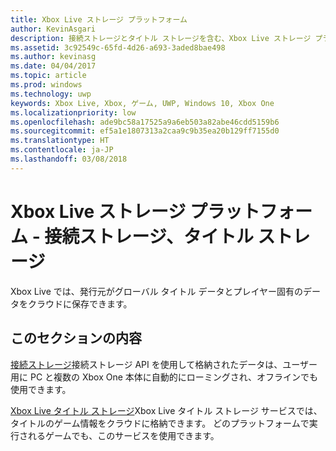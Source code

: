 ```yaml
---
title: Xbox Live ストレージ プラットフォーム
author: KevinAsgari
description: 接続ストレージとタイトル ストレージを含む、Xbox Live ストレージ プラットフォームについて説明します。
ms.assetid: 3c92549c-65fd-4d26-a693-3aded8bae498
ms.author: kevinasg
ms.date: 04/04/2017
ms.topic: article
ms.prod: windows
ms.technology: uwp
keywords: Xbox Live, Xbox, ゲーム, UWP, Windows 10, Xbox One
ms.localizationpriority: low
ms.openlocfilehash: ade9bc58a17525a9a6eb503a82abe46cdd5159b6
ms.sourcegitcommit: ef5a1e1807313a2caa9c9b35ea20b129ff7155d0
ms.translationtype: HT
ms.contentlocale: ja-JP
ms.lasthandoff: 03/08/2018
---
```

# <a name="xbox-live-storage-platform---connected-storage-title-storage"></a>Xbox Live ストレージ プラットフォーム - 接続ストレージ、タイトル ストレージ

Xbox Live では、発行元がグローバル タイトル データとプレイヤー固有のデータをクラウドに保存できます。

## <a name="in-this-section"></a>このセクションの内容

[接続ストレージ](connected-storage/connected-storage-overview.md)接続ストレージ API を使用して格納されたデータは、ユーザー用に PC と複数の Xbox One 本体に自動的にローミングされ、オフラインでも使用できます。

[Xbox Live タイトル ストレージ](xbox-live-title-storage/xbox-live-title-storage.md)Xbox Live タイトル ストレージ サービスでは、タイトルのゲーム情報をクラウドに格納できます。 どのプラットフォームで実行されるゲームでも、このサービスを使用できます。
